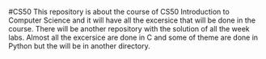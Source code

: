 #CS50
This repository is about the course of CS50 Introduction to Computer Science and it will have all the excersice that will be done in the course. There will be another repository with the solution of all the week labs. Almost all the excersice are done in C and some of theme are done in Python but the will be in another directory.

